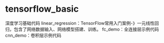 # tensorflow_basic
深度学习基础代码
linear_regression：TensorFlow常用入门案例-》一元线性回归，包含了网络数据输入、网络模型搭建、训练。
fc_demo：全连接层示例代码
cnn_demo：卷积层示例代码
